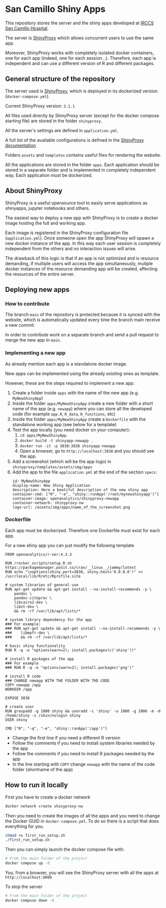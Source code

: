 # San Camillo Shiny Apps

This repository stores the server and the shiny apps developed at [IRCCS San Camillo Hospital](https://hsancamillo.it). 

The server is [ShinyProxy](https://www.shinyproxy.io/) which allows concurrent users to use the same app.

Moreover, ShinyProxy works with completely isolated docker containers, one for each app (indeed, one for each session...). Therefore, each app is independent and can use a different version of R and different packages.

## General structure of the repository

The server used is [ShinyProxy](https://www.shinyproxy.io/), which is deployed in its dockerized version (`docker-compose.yml`).

Current ShinyProxy version: `3.1.1`

All files used directly by ShinyProxy server (except for the docker compose starting file) are stored in the folder `shinyproxy`.

All the server's settings are defined in `application.yml`.

A full list of the available configurations is defined in the [ShinyProxy documentation](https://www.shinyproxy.io/documentation/configuration/)

Folders `assets` and `templates` contains useful files for rendering the website.

All the applications are stored in the folder `apps`. Each application should be stored in a separate folder and is implemented in completely independent way. Each application must be dockerized.

## About ShinyProxy

ShinyProxy is a useful opensource tool to easily serve applications as shinyapps, jupyter notebooks and others.

The easiest way to deploy a new app with ShinyProxy is to create a docker image hosting the full and working app.

Each image is registered in the ShinyProxy configuration file (`application.yml`). Once someone open the app ShinyProxy will spawn a new docker instance of the app. In this way each user session is completely independent from the others and no interaction issues will arise.

The drawback of this logic is that if an app is not optimized and is resource demanding, if multiple users will access the app simultaneously, mutiple docker instances of the resource demanding app will be created, affecting the resources of the entire server.

## Deploying new apps

### How to contribute

The branch `main` of the repository is protected because it is synced with the website, which is automatically updated every time the branch main receive a new commit.

In order to contribute work on a separate branch and send a pull request to merge the new app in `main`.

### Implementing a new app

As already mention each app is a standalone docker image.

New apps can be implemented using the already existing ones as template.

However, these are the steps required to implement a new app:
1. Create a folder inside `apps` with the name of the new app (e.g. `MyNewShinyApp`)
2. Inside the folder `apps/MyNewShinyApp` create a new folder with a short name of the app (e.g. `newapp`) where you can store all the developed code (for example `app.R`, `R_data`, `R_functions`, etc)
3. Inside the folder `apps/MyNewShinyApp` create a `Dockerfile` with the standalone working app (see below for a template)
4. Test the app locally (you need docker on your computer):
    1. `cd apps/MyNewShinyApp`
    2. `docker build -t shinyapp-newapp .`
    3. `docker run -it -p 3838:3838 shinyapp-newapp`
    4. Open a browser, go to `http://localhost:3838` and you should see the app.
5. Add a screenshot (which will be the app logo) in `shinyproxy/templates/assets/img/apps` 
5. Add the app to the file `application.yml` at the end of the section `specs`:
    ``` 
    id: MyNewShinyApp
    display-name: New Shiny Application
    description: Here a beatiful description of the new shiny app
    container-cmd: ["R", "-e", "shiny::runApp('/root/mynewshinyapp')"]
    container-image: openanalytics/shinyproxy-newapp
    container-network: shinyproxy-nw
    logo-url: /assets/img/apps/name_of_the_screenshot.png
    ```

### Dockerfile

Each app must be dockerized. Therefore one Dockerfile must exist for each app.

For a new shiny app you can just modify the following template

```docker
FROM openanalytics/r-ver:4.3.3

RUN /rocker_scripts/setup_R.sh https://packagemanager.posit.co/cran/__linux__/jammy/latest
RUN echo "\noptions(shiny.port=3838, shiny.host='0.0.0.0')" >> /usr/local/lib/R/etc/Rprofile.site

# system libraries of general use
RUN apt-get update && apt-get install --no-install-recommends -y \
    pandoc \
    pandoc-citeproc \
    libcairo2-dev \
    libxt-dev \
    && rm -rf /var/lib/apt/lists/*

# system library dependency for the app
### For example:
### RUN apt-get update && apt-get install --no-install-recommends -y \
###    libmpfr-dev \
###    && rm -rf /var/lib/apt/lists/*

# basic shiny functionality
RUN R -q -e "options(warn=2); install.packages(c('shiny'))"

# install R packages of the app
### For example
### RUN R -q -e "options(warn=2); install.packages('png')"

# install R code
### CHANGE newapp WITH THE FOLDER WITH THE CODE
COPY newapp /app
WORKDIR /app

EXPOSE 3838

# create user
RUN groupadd -g 1000 shiny && useradd -c 'shiny' -u 1000 -g 1000 -m -d /home/shiny -s /sbin/nologin shiny
USER shiny

CMD ["R", "-q", "-e", "shiny::runApp('/app')"]
```

* Change the first line if you need a different R version
* Follow the comments if you need to install system libraries needed by the app
* Follow the comments if you need to install R packages needed by the app
* In the line starting with `COPY` change `newapp` with the name of the code folder (shortname of the app)


## How to run it locally

First you have to create a docker network

```bash
docker network create shinyproxy-nw
```

Then you need to create the images of all the apps and you need to change the Docker GUID in `docker-compose.yml`. To do so there is a script that does everything for you.

```bash
chmod +x first_run_setup.sh
./first_run_setup.sh
```

Then you can simply launch the docker compose file with:

```bash
# From the main folder of the project
docker compose up -d
```

You, from a browser, you will see the ShinyProxy server with all the apps at `http://localhost:8080`

To stop the server

```bash
# From the main folder of the project
docker compose down -d
```